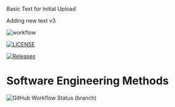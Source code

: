 Basic Text for Initial Upload

Adding new text v3

![workflow](https://github.com/cammybisset/Group-C-Repository/actions/workflows/master.yml/badge.svg)

[![LICENSE](https://img.shields.io/github/license/cammybisset/sem.svg?style=flat-square)](https://github.com/cammybisset/Group-C-Repository/blob/master/LICENSE)

[![Releases](https://img.shields.io/github/release/cammybisset/sem/all.svg?style=flat-square)](https://github.com/cammybisset/Group-C-Repository/releases)

# Software Engineering Methods
![GitHub Workflow Status (branch)](https://img.shields.io/github/workflow/status/cammybisset/Group-C-Repository/master.yml>/develop?style=flat-square)        

